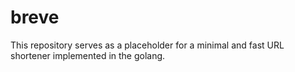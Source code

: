 # breve
This repository serves as a placeholder for a minimal and fast URL shortener implemented in the golang.
